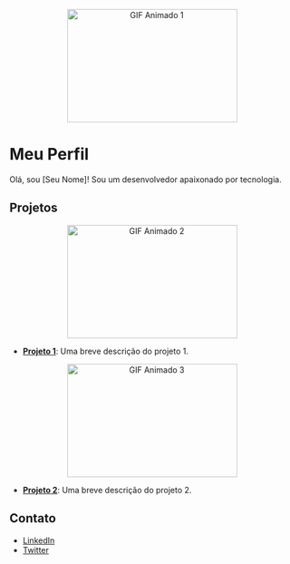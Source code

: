 <p align="center">
  <img src="https://www.google.com/url?sa=i&url=https%3A%2F%2Fwww.campuscode.com.br%2Fconteudos%2Fcoding-weekly-122&psig=AOvVaw1-L5ro7VKY-PXtHMeqcg1P&ust=1693191294992000&source=images&cd=vfe&opi=89978449&ved=0CBAQjRxqFwoTCJj-kJ_r-4ADFQAAAAAdAAAAABAJ.gif" alt="GIF Animado 1" width="300" height="200">
</p>

# Meu Perfil

Olá, sou [Seu Nome]! Sou um desenvolvedor apaixonado por tecnologia.

## Projetos

<p align="center">
  <img src="link-para-gif-2.gif" alt="GIF Animado 2" width="300" height="200">
</p>

- [**Projeto 1**](link-para-o-projeto-1): Uma breve descrição do projeto 1.

<p align="center">
  <img src="link-para-gif-3.gif" alt="GIF Animado 3" width="300" height="200">
</p>

- [**Projeto 2**](link-para-o-projeto-2): Uma breve descrição do projeto 2.

## Contato

- [LinkedIn](link-para-o-seu-linkedin)
- [Twitter](link-para-o-seu-twitter)
